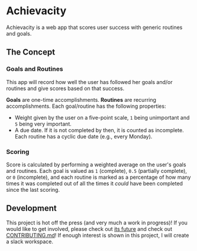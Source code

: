 # Achievacity
Achievacity is a web app that scores user success with generic routines and goals.

## The Concept
### Goals and Routines
This app will record how well the user has followed her goals and/or routines and give scores based on that success.

**Goals** are one-time accomplishments. **Routines** are recurring accomplishments. Each goal/routine has the following properties:
- Weight given by the user on a five-point scale, `1` being unimportant and `5` being very important.
- A due date. If it is not completed by then, it is counted as incomplete. Each routine has a cyclic due date (e.g., every Monday).

### Scoring
Score is calculated by performing a weighted average on the user's goals and routines. Each goal is valued as `1` (complete), `0.5` (partially complete), or `0` (incomplete), and each routine is marked as a percentage of how many times it was completed out of all the times it _could_ have been completed since the last scoring.

## Development
This project is hot off the press (and very much a work in progress)! If you would like to get involved, please check out [its future](.dev) and check out [CONTRIBUTING.md](CONTRIBUTING.md)! If enough interest is shown in this project, I will create a slack workspace.
